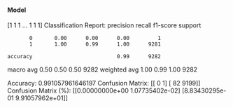 #### Model
[1 1 1 ... 1 1 1]
Classification Report:
              precision    recall  f1-score   support

           0       0.00      0.00      0.00         1
           1       1.00      0.99      1.00      9281

    accuracy                           0.99      9282
   macro avg       0.50      0.50      0.50      9282
weighted avg       1.00      0.99      1.00      9282

Accuracy: 0.991057961646197
Confusion Matrix:
[[   0    1]
 [  82 9199]]
Confusion Matrix (%):
[[0.00000000e+00 1.07735402e-02]
 [8.83430295e-01 9.91057962e+01]]
